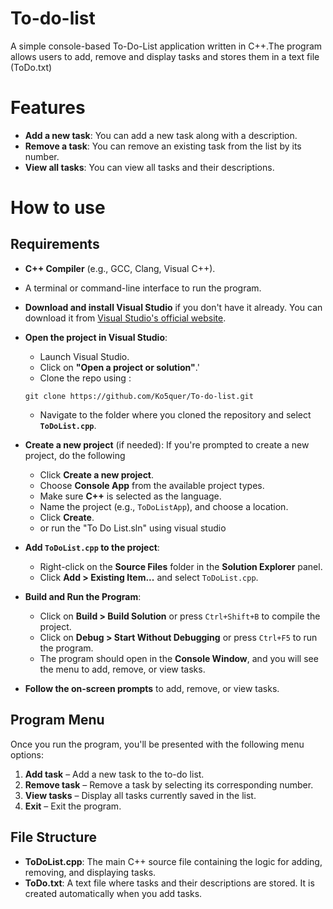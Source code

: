 # To-do-list
A simple console-based To-Do-List application written in C++.The program allows users to add, remove and display tasks and stores them in a text file (ToDo.txt)

# Features
- **Add a new task**: You can add a new task along with a description.
- **Remove a task**: You can remove an existing task from the list by its number.
- **View all tasks**: You can view all tasks and their descriptions.

# How to use 
## Requirements
- **C++ Compiler** (e.g., GCC, Clang, Visual C++).
- A terminal or command-line interface to run the program.

- **Download and install Visual Studio** if you don't have it already. You can download it from [Visual Studio's official website](https://visualstudio.microsoft.com/).
    
- **Open the project in Visual Studio**:
    - Launch Visual Studio.
    - Click on **"Open a project or solution"**.'
    - Clone the repo using :
    ```
	git clone https://github.com/Ko5quer/To-do-list.git
     ```
    - Navigate to the folder where you cloned the repository and select **`ToDoList.cpp`**.
    
- **Create a new project** (if needed): If you're prompted to create a new project, do the following
    - Click **Create a new project**.
    - Choose **Console App** from the available project types.
    - Make sure **C++** is selected as the language.
    - Name the project (e.g., `ToDoListApp`), and choose a location.
    - Click **Create**.
    - or run the "To Do List.sln" using visual studio
    
- **Add `ToDoList.cpp` to the project**:
    - Right-click on the **Source Files** folder in the **Solution Explorer** panel.
    - Click **Add > Existing Item...** and select `ToDoList.cpp`.
    
- **Build and Run the Program**:
    - Click on **Build > Build Solution** or press `Ctrl+Shift+B` to compile the project.
    - Click on **Debug > Start Without Debugging** or press `Ctrl+F5` to run the program.
    - The program should open in the **Console Window**, and you will see the menu to add, remove, or view tasks.
    
- **Follow the on-screen prompts** to add, remove, or view tasks.
	

## Program Menu
Once you run the program, you'll be presented with the following menu options:
1. **Add task** – Add a new task to the to-do list.
2. **Remove task** – Remove a task by selecting its corresponding number.
3. **View tasks** – Display all tasks currently saved in the list.
4. **Exit** – Exit the program.

## File Structure

- **ToDoList.cpp**: The main C++ source file containing the logic for adding, removing, and displaying tasks.
- **ToDo.txt**: A text file where tasks and their descriptions are stored. It is created automatically when you add tasks.
